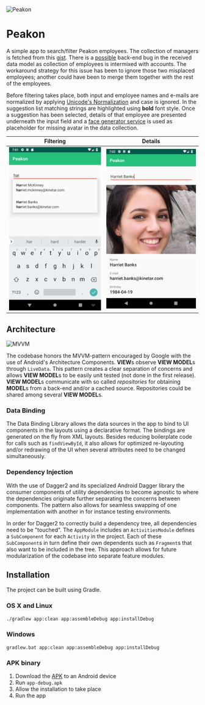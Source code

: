 ![Peakon](https://image4.owler.com/logo/peakon_owler_20171101_135312_original.png)

# Peakon
A simple app to search/filter Peakon employees. The collection of managers is fetched from this [gist](https://gist.github.com/daviferreira/41238222ac31fe36348544ee1d4a9a5e). There is a [possible](https://gist.github.com/daviferreira/41238222ac31fe36348544ee1d4a9a5e#gistcomment-2838959) back-end bug in the received data model as collection of employees is intermixed with accounts. The workaround strategy for this issue has been to ignore those two misplaced employees; another could have been to merge them together with the rest of the employees.

Before filtering takes place, both input and employee names and e-mails are normalized by applying [Unicode's Normalization](http://www.unicode.org/reports/tr15/tr15-23.html) and case is ignored. In the suggestion list matching strings are highlighted using **bold** font style. Once a suggestion has been selected, details of that employee are presented underneath the input field and a [face generator service](https://thispersondoesnotexist.com) is used as placeholder for missing avatar in the data collection.

|Filtering|Details|
|---|---|
|![Filtering](media/employee_filter.png)|![Details](media/employee_details.png)|

## Architecture
![MVVM](https://cdn-images-1.medium.com/max/1600/1*8KprSpqqPtSuYObjOFPt2g.png)

The codebase honors the MVVM-pattern encouraged by Google with the use of Android's Architecture Components. **VIEW**s observe **VIEW MODEL**s through `LiveData`. This pattern creates a clear separation of concerns and allows **VIEW MODEL**s to be easily unit tested (not done in the first release). **VIEW MODEL**s communicate with so called *repositories* for obtaining **MODEL**s from a back-end and/or a cached source. Repositories could be shared among several **VIEW MODEL**s.

### Data Binding
The Data Binding Library allows the data sources in the app to bind to UI components in the layouts using a declarative format. The bindings are generated on the fly from XML layouts. Besides reducing boilerplate code for calls such as `findViewById`, it also allows for optimized re-layouting and/or redrawing of the UI when several attributes need to be changed simultaneously.  

### Dependency Injection
With the use of Dagger2 and its specialized Android Dagger library the consumer components of utility dependencies to become agnostic to where the dependencies originate further separating the concerns between components. The pattern also allows for seamless swapping of one implementation with another in for instance testing environments.

In order for Dagger2 to correctly build a dependency tree, all dependencies need to be "touched". The `AppModule` includes an `ActivitiesModule` defines a `SubComponent` for each `Activity` in the project. Each of these `SubComponent`s in turn define their own dependents such as `Fragment`s that also want to be included in the tree. This approach allows for future modularization of the codebase into separate feature modules.

## Installation
The project can be built using Gradle.

### OS X and Linux
```
./gradlew app:clean app:assembleDebug app:installDebug
```

### Windows
```
gradlew.bat app:clean app:assembleDebug app:installDebug
```

### APK binary
1. Download the [APK](apk/app-debug.apk) to an Android device
2. Run `app-debug.apk`
3. Allow the installation to take place
4. Run the app
